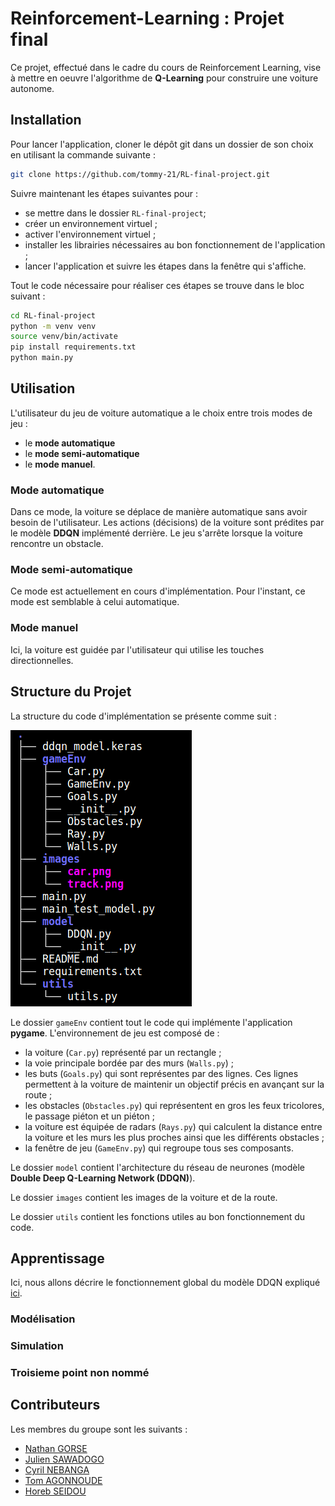 # Reinforcement-Learning : Projet final
Ce projet, effectué dans le cadre du cours de Reinforcement Learning, vise à mettre en oeuvre l'algorithme de **Q-Learning** pour construire une voiture autonome. 

## Installation
Pour lancer l'application, cloner le dépôt git dans un dossier de son choix en utilisant la commande suivante : 
```bash
git clone https://github.com/tommy-21/RL-final-project.git
```
Suivre maintenant les étapes suivantes pour : 
-  se mettre dans le dossier `RL-final-project`;
-  créer un environnement virtuel ;
-  activer l'environnement virtuel ;
-  installer les librairies nécessaires au bon fonctionnement de l'application ;
-  lancer l'application et suivre les étapes dans la fenêtre qui s'affiche.

Tout le code nécessaire pour réaliser ces étapes se trouve dans le bloc suivant : 

```bash
cd RL-final-project
python -m venv venv
source venv/bin/activate
pip install requirements.txt
python main.py
```

## Utilisation

L'utilisateur du jeu de voiture automatique a le choix entre trois modes de jeu : 
- le **mode automatique** 
- le **mode semi-automatique**
- le **mode manuel**.

### Mode automatique 
Dans ce mode, la voiture se déplace de manière automatique sans avoir besoin de l'utilisateur. Les actions (décisions) de la voiture sont prédites par le modèle **DDQN** implémenté derrière. Le jeu s'arrête lorsque la voiture rencontre un obstacle.

### Mode semi-automatique
Ce mode est actuellement en cours d'implémentation. Pour l'instant, ce mode est semblable à celui automatique. 

### Mode manuel
Ici, la voiture est guidée par l'utilisateur qui utilise les touches directionnelles.  

## Structure du Projet 
La structure du code d'implémentation se présente comme suit : 

![Tree_Project](images/tree_project.png)

Le dossier `gameEnv` contient tout le code qui implémente l'application **pygame**. L'environnement de jeu est composé de : 
- la voiture (`Car.py`) représenté par un rectangle ;
- la voie principale bordée par des murs (`Walls.py`) ;
- les buts (`Goals.py`) qui sont représentes par des lignes. Ces lignes permettent à la voiture de maintenir un objectif précis en avançant sur la route ;
- les obstacles (`Obstacles.py`) qui représentent en gros les feux tricolores, le passage piéton et un piéton ;
- la voiture est équipée de radars (`Rays.py`)  qui calculent la distance entre la voiture et les murs les plus proches ainsi que les différents obstacles ;
- la fenêtre de jeu (`GameEnv.py`) qui regroupe tous ses composants.

Le dossier `model` contient l'architecture du réseau de neurones (modèle **Double Deep Q-Learning Network (DDQN)**).

Le dossier `images` contient les images de la voiture et de la route. 

Le dossier `utils` contient les fonctions utiles au bon fonctionnement du code.

## Apprentissage
Ici, nous allons décrire le fonctionnement global du modèle DDQN expliqué [ici](https://towardsdatascience.com/double-deep-q-networks-905dd8325412).

### Modélisation

### Simulation 

### Troisieme point non nommé 


## Contributeurs 
Les membres du groupe sont les suivants : 
- [Nathan GORSE](https://github.com/Nathangos)
- [Julien SAWADOGO](https://github.com/SAWAjulco)
- [Cyril NEBANGA](https://github.com/odi77)
- [Tom AGONNOUDE](https://github.com/tommy)
- [Horeb SEIDOU](https://github.com/Horeb136)






